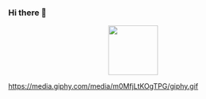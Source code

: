 ### Hi there 👋

<div id="header" align="center">
  <img src="https://media.giphy.com/media/m0MfjLtKOgTPG/giphy.gif" width="100"/>
</div>

https://media.giphy.com/media/m0MfjLtKOgTPG/giphy.gif
<!--
**skomskiy/skomskiy** is a ✨ _special_ ✨ repository because its `README.md` (this file) appears on your GitHub profile.

Here are some ideas to get you started:

- 🔭 I’m currently working on ...
- 🌱 I’m currently learning ...
- 👯 I’m looking to collaborate on ...
- 🤔 I’m looking for help with ...
- 💬 Ask me about ...
- 📫 How to reach me: ...
- 😄 Pronouns: ...
- ⚡ Fun fact: ...
-->
